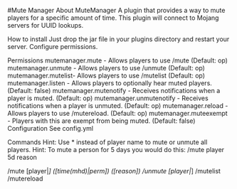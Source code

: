 #Mute Manager
About MuteManager
A plugin that provides a way to mute players for a specific amount of time. This plugin will connect to Mojang servers for UUID lookups.

How to install
Just drop the jar file in your plugins directory and restart your server. Configure permissions.

Permissions
mutemanager.mute - Allows players to use /mute (Default: op)
mutemanager.unmute - Allows players to use /unmute (Default: op)
mutemanager.mutelist- Allows players to use /mutelist (Default: op)
mutemanager.listen - Allows players to optionally hear muted players. (Default: false)
mutemanager.mutenotify - Receives notifications when a player is muted. (Default: op)
mutemanager.unmutenotify - Receives notifications when a player is unmuted. (Default: op)
mutemanager.reload - Allows players to use /mutereload. (Default: op)
mutemanager.muteexempt - Players with this are exempt from being muted. (Default: false)
Configuration
See config.yml

Commands
Hint: Use * instead of player name to mute or unmute all players. Hint: To mute a person for 5 days you would do this: /mute player 5d reason

/mute [player|*] ([time(mhd)|perm]) ([reason])
/unmute [player|*]
/mutelist
/mutereload
